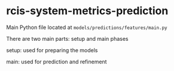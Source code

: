 # rcis-system-metrics-prediction 

Main Python file located at `models/predictions/features/main.py`

There are two main parts: setup and main phases

setup: used for preparing the models

main: used for prediction and refinement